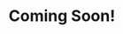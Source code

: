 ---
title: "Coming Soon!"
icon: "fa fa-hand-peace"
description: "We'll be building out this section of the site soon! Check back in over the coming months to learn more."
hidden: true
draft: true
---